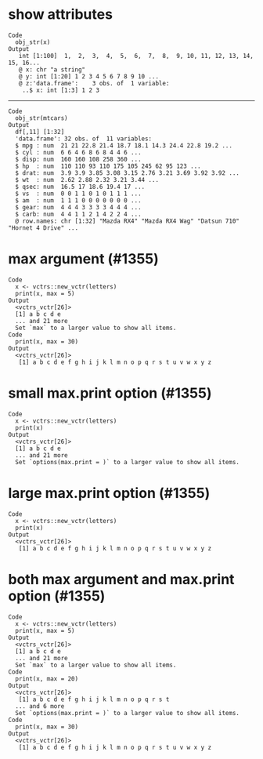 # show attributes

    Code
      obj_str(x)
    Output
       int [1:100]  1,  2,  3,  4,  5,  6,  7,  8,  9, 10, 11, 12, 13, 14, 15, 16...
       @ x: chr "a string"
       @ y: int [1:20] 1 2 3 4 5 6 7 8 9 10 ...
       @ z:'data.frame':	3 obs. of  1 variable:
        ..$ x: int [1:3] 1 2 3

---

    Code
      obj_str(mtcars)
    Output
      df[,11] [1:32] 
      'data.frame':	32 obs. of  11 variables:
      $ mpg : num  21 21 22.8 21.4 18.7 18.1 14.3 24.4 22.8 19.2 ...
      $ cyl : num  6 6 4 6 8 6 8 4 4 6 ...
      $ disp: num  160 160 108 258 360 ...
      $ hp  : num  110 110 93 110 175 105 245 62 95 123 ...
      $ drat: num  3.9 3.9 3.85 3.08 3.15 2.76 3.21 3.69 3.92 3.92 ...
      $ wt  : num  2.62 2.88 2.32 3.21 3.44 ...
      $ qsec: num  16.5 17 18.6 19.4 17 ...
      $ vs  : num  0 0 1 1 0 1 0 1 1 1 ...
      $ am  : num  1 1 1 0 0 0 0 0 0 0 ...
      $ gear: num  4 4 4 3 3 3 3 4 4 4 ...
      $ carb: num  4 4 1 1 2 1 4 2 2 4 ...
      @ row.names: chr [1:32] "Mazda RX4" "Mazda RX4 Wag" "Datsun 710" "Hornet 4 Drive" ...

# max argument (#1355)

    Code
      x <- vctrs::new_vctr(letters)
      print(x, max = 5)
    Output
      <vctrs_vctr[26]>
      [1] a b c d e
      ... and 21 more
      Set `max` to a larger value to show all items.
    Code
      print(x, max = 30)
    Output
      <vctrs_vctr[26]>
       [1] a b c d e f g h i j k l m n o p q r s t u v w x y z

# small max.print option (#1355)

    Code
      x <- vctrs::new_vctr(letters)
      print(x)
    Output
      <vctrs_vctr[26]>
      [1] a b c d e
      ... and 21 more
      Set `options(max.print = )` to a larger value to show all items.

# large max.print option (#1355)

    Code
      x <- vctrs::new_vctr(letters)
      print(x)
    Output
      <vctrs_vctr[26]>
       [1] a b c d e f g h i j k l m n o p q r s t u v w x y z

# both max argument and max.print option (#1355)

    Code
      x <- vctrs::new_vctr(letters)
      print(x, max = 5)
    Output
      <vctrs_vctr[26]>
      [1] a b c d e
      ... and 21 more
      Set `max` to a larger value to show all items.
    Code
      print(x, max = 20)
    Output
      <vctrs_vctr[26]>
       [1] a b c d e f g h i j k l m n o p q r s t
      ... and 6 more
      Set `options(max.print = )` to a larger value to show all items.
    Code
      print(x, max = 30)
    Output
      <vctrs_vctr[26]>
       [1] a b c d e f g h i j k l m n o p q r s t u v w x y z

